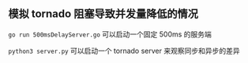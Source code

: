 模拟 tornado 阻塞导致并发量降低的情况
---
`go run 500msDelayServer.go` 可以启动一个固定 500ms 的服务端

`python3 server.py` 可以启动一个 tornado server 来观察同步和异步的差异
